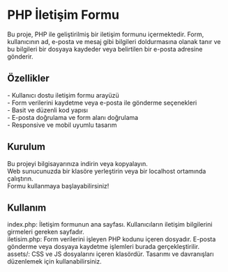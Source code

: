 <html>
<head>
</head>
<body>

<h1>PHP İletişim Formu</h1>
Bu proje, PHP ile geliştirilmiş bir iletişim formunu içermektedir. Form, kullanıcının ad, e-posta ve mesaj gibi bilgileri doldurmasına olanak tanır ve bu bilgileri bir dosyaya kaydeder veya belirtilen bir e-posta adresine gönderir.
<br>
<h2>Özellikler</h2>
- Kullanıcı dostu iletişim formu arayüzü<br>
- Form verilerini kaydetme veya e-posta ile gönderme seçenekleri<br>
- Basit ve düzenli kod yapısı<br>
- E-posta doğrulama ve form alanı doğrulama<br>
- Responsive ve mobil uyumlu tasarım<br>

<h2>Kurulum</h2>
Bu projeyi bilgisayarınıza indirin veya kopyalayın.<br>
Web sunucunuzda bir klasöre yerleştirin veya bir localhost ortamında çalıştırın.<br>
Formu kullanmaya başlayabilirsiniz!<br>

<h2>Kullanım</h2>
index.php: İletişim formunun ana sayfası. Kullanıcıların iletişim bilgilerini girmeleri gereken sayfadır.<br>
iletisim.php: Form verilerini işleyen PHP kodunu içeren dosyadır. E-posta gönderme veya dosyaya kaydetme işlemleri burada gerçekleştirilir.<br>
assets/: CSS ve JS dosyalarını içeren klasördür. Tasarımı ve davranışları düzenlemek için kullanabilirsiniz.<br>

</body>
</html>   

